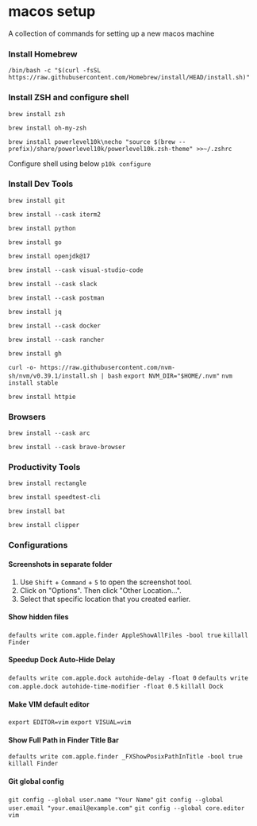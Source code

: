 # macos setup
A collection of commands for setting up a new macos machine

### Install Homebrew

`/bin/bash -c "$(curl -fsSL https://raw.githubusercontent.com/Homebrew/install/HEAD/install.sh)"`

### Install ZSH and configure shell
`brew install zsh`

`brew install oh-my-zsh`

`brew install powerlevel10k\necho "source $(brew --prefix)/share/powerlevel10k/powerlevel10k.zsh-theme" >>~/.zshrc`

Configure shell using below
`p10k configure`

### Install Dev Tools

`brew install git`

`brew install --cask iterm2`

`brew install python`

`brew install go`

`brew install openjdk@17`

`brew install --cask visual-studio-code`

`brew install --cask slack`

`brew install --cask postman`

`brew install jq`

`brew install --cask docker`

`brew install --cask rancher`

`brew install gh`

`curl -o- https://raw.githubusercontent.com/nvm-sh/nvm/v0.39.1/install.sh | bash`
`export NVM_DIR="$HOME/.nvm"`
`nvm install stable`

`brew install httpie`
### Browsers

`brew install --cask arc`

`brew install --cask brave-browser`

### Productivity Tools

`brew install rectangle`

`brew install speedtest-cli`

`brew install bat`

`brew install clipper`

### Configurations

#### Screenshots in separate folder

1. Use `Shift` + `Command` + `5` to open the screenshot tool.
2. Click on "Options". Then click "Other Location...".
3. Select that specific location that you created earlier.

#### Show hidden files

`defaults write com.apple.finder AppleShowAllFiles -bool true`
`killall Finder`

#### Speedup Dock Auto-Hide Delay

`defaults write com.apple.dock autohide-delay -float 0`
`defaults write com.apple.dock autohide-time-modifier -float 0.5`
`killall Dock`

#### Make VIM default editor

`export EDITOR=vim`
`export VISUAL=vim`

#### Show Full Path in Finder Title Bar

`defaults write com.apple.finder _FXShowPosixPathInTitle -bool true`
`killall Finder`

#### Git global config

`git config --global user.name "Your Name"`
`git config --global user.email "your.email@example.com"`
`git config --global core.editor vim`
